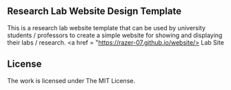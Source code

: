 
## Research Lab Website Design Template

This is a research lab website template that can be used by university students / professors to create a simple website for showing and displaying their labs / research. 
<a href = "https://razer-07.github.io/website/> Lab Site</a>
## License

The work is licensed under The MIT License.
